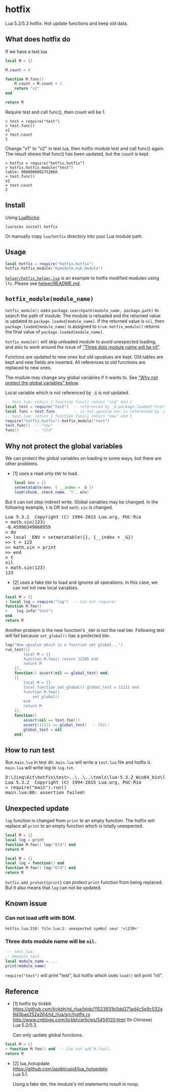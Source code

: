 # hotfix
Lua 5.2/5.3 hotfix. Hot update functions and keep old data.

What does hotfix do
---------------------
If we have a test.lua
```lua
local M = {}

M.count = 0

function M.func()
    M.count = M.count + 1
    return "v1"
end

return M
```

Require test and call func(), then count will be 1.
```
> test = require("test")                              
> test.func()                                         
v1                                                    
> test.count                                          
1                                                     
```

Change "v1" to "v2" in test.lua, then hotfix module test and call func() again.
The result shows that func() has been updated, but the count is kept.
```
> hotfix = require("hotfix.hotfix")                          
> hotfix.hotfix_module("test")                        
table: 0000000002752060                               
> test.func()                                         
v2                                                    
> test.count                                          
2                                                     
```

Install
-------
Using [LuaRocks](https://luarocks.org): 
```
luarocks install hotfix
```

Or manually copy `lua/hotfix` directory into your Lua module path.

Usage
-----
```lua
local hotfix = require("hotfix.hotfix")
hotfix.hotfix_module("mymodule.sub_module")
```

[`helper/hotfix_helper.lua`](helper/hotfix_helper.lua)
 is an example to hotfix modified modules using `lfs`.
 Please see [helper/README.md](helper/README.md).

`hotfix_module(module_name)`
---------------------------
`hotfix_module()` uses `package.searchpath(module_name, package.path)`
 to search the path of module.
The module is reloaded and the returned value is updated to `package.loaded[module_name]`.
If the returned value is `nil`, then `package.loaded[module_name]` is assigned to `true`.
`hotfix_module()` returns the final value of `package.loaded[module_name]`.

`hotfix_module()` will skip unloaded module to avoid unexpected loading,
and also to work around the issue of
 ["Three dots module name will be nil"](https://github.com/jinq0123/hotfix#three-dots-module-name-will-be-nil).

Functons are updated to new ones but old upvalues are kept.
Old tables are kept and new fields are inserted.
All references to old functions are replaced to new ones.

The module may change any global variables if it wants to.
See ["Why not protect the global variables" below](#why-not-protect-the-global-variables).

Local variable which is not referenced by `_G` is not updated.
```lua
-- test.lua: return { function func() return "old" end }
local test = require("test")  -- referenced by _G.package.loaded["test"]
local func = test.func        -- is not upvalue nor is referenced by _G
-- test.lua: return { function func() return "new" end }
require("hotfix.hotfix").hotfix_module("test")
test.func()  -- "new"  
func()       -- "old"
```

Why not protect the global variables
-------------------------------------
We can protect the global variables on loading in some ways, but there are other problems.

* [1] uses a read only `ENV` to load.
```lua
    local env = {}
    setmetatable(env, { __index = _G })
    load(chunk, check_name, 't', env)
```

But it can not stop indirect write.
Global variables may be changed.
In the following example, `t` is OK but `math.sin` is changed.

<pre>
Lua 5.3.2  Copyright (C) 1994-2015 Lua.org, PUC-Rio
> math.sin(123)
-0.45990349068959
> do
>> local _ENV = setmetatable({}, {__index = _G})
>> t = 123
>> math.sin = print
>> end
> t
nil
> math.sin(123)
123
</pre>

* [2] uses a fake `ENV` to load and ignores all operations.
In this case, we can not init new local variables.
```lua
local M = {}
+ local log = require("log")  -- Can not require!
function M.foo()
+    log.info("test")
end
return M
```

Another problem is the new function's `_ENV` is not the real `ENV`.
Following test will fail because `set_global()` has a protected `ENV`.
```lua
log("New upvalue which is a function set global...")
run_test([[
        local M = {}
        function M.foo() return 12345 end
        return M
    ]],
    function() assert(nil == global_test) end,
    [[
        local M = {}
        local function set_global() global_test = 11111 end
        function M.foo()
            set_global()
        end
        return M
    ]],
    function()
        assert(nil == test.foo())
        assert(11111 == global_test)  -- FAIL!
        global_test = nil
    end)
```

How to run test
------------------
Run `main.lua` in test dir.
`main.lua` will write a `test.lua` file and hotfix it.
`main.lua` will write log to `log.txt`.
<pre>
D:\Jinq\Git\hotfix\test>..\..\..\tools\lua-5.3.2_Win64_bin\lua53
Lua 5.3.2  Copyright (C) 1994-2015 Lua.org, PUC-Rio
> require("main").run()
main.lua:80: assertion failed!
</pre>

Unexpected update
-------------------
`log` function is changed from `print` to an empty function.
The hotfix will replace all `print` to an empty function which is totally unexpected.
```lua
local M = {}
local log = print
function M.foo() log("Old") end
return M
```
```lua
local M = {}
local log = function() end
function M.foo() log("Old") end
return M
```
`hotfix.add_protect{print}` can protect `print` function from being replaced.
But it also means that `log` can not be updated.

Known issue
--------------
### Can not load utf8 with BOM.
```
hotfix.lua:210: file.lua:1: unexpected symbol near '<\239>'
```
### Three dots module name will be `nil`.
```lua
--- test.lua.
-- @module test
local module_name = ...
print(module_name)
```
`require("test")` will print "test", but hotfix which uses `load()` will print "nil".

Reference
---------
* [1] hotfix by tickbh
  <br>https://github.com/tickbh/td_rlua/blob/11523931b0dd271ad4c5e9c532a9d3bae252a264/td_rlua/src/hotfix.rs
  <br>http://www.cnblogs.com/tickbh/articles/5459120.html (In Chinese)
  <br>Lua 5.2/5.3.
  
  Can only update global functions.
  
```lua
local M = {}
+ function M.foo() end  -- Can not add M.foo().
return M
```  
  
* [2] lua_hotupdate
  <br>https://github.com/asqbtcupid/lua_hotupdate
  <br>Lua 5.1.

  Using a fake `ENV`, the module's init statements result in noop.
